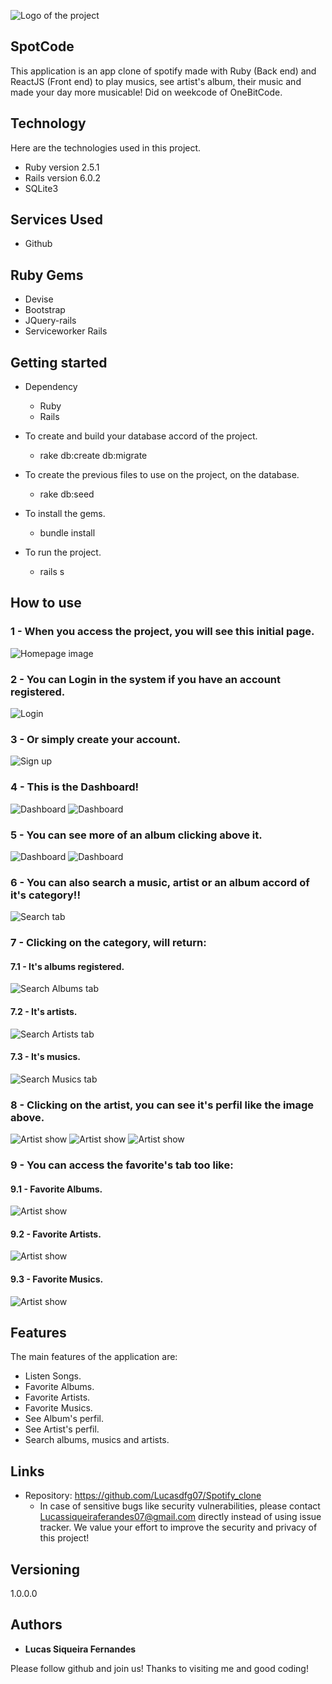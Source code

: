 
![Logo of the project]()


## SpotCode
This application is an app clone of spotify made with Ruby (Back end) and ReactJS (Front end) to play musics, see artist's album, their music and made your day more musicable! Did on weekcode of OneBitCode.


## Technology 

Here are the technologies used in this project.

* Ruby version  2.5.1
* Rails version 6.0.2
* SQLite3

## Services Used

* Github

## Ruby Gems

* Devise
* Bootstrap
* JQuery-rails
* Serviceworker Rails


## Getting started

* Dependency
  - Ruby  
  - Rails

* To create and build your database accord of the project.
  - rake db:create db:migrate
  
* To create the previous files to use on the project, on the database.
  - rake db:seed
  
* To install the gems.
  - bundle install
  
* To run the project.
  - rails s

## How to use

### 1 - When you access the project, you will see this initial page.

![Homepage image](https://github.com/Lucasdfg07/Spotify_clone/blob/master/public/readme_photos/17.png)

### 2 - You can Login in the system if you have an account registered.

![Login](https://github.com/Lucasdfg07/Spotify_clone/blob/master/public/readme_photos/16.png)

### 3 - Or simply create your account.

![Sign up](https://github.com/Lucasdfg07/Spotify_clone/blob/master/public/readme_photos/15.png)

### 4 - This is the Dashboard!

![Dashboard](https://github.com/Lucasdfg07/Spotify_clone/blob/master/public/readme_photos/14.png)
![Dashboard](https://github.com/Lucasdfg07/Spotify_clone/blob/master/public/readme_photos/13.png)

### 5 - You can see more of an album clicking above it.

![Dashboard](https://github.com/Lucasdfg07/Spotify_clone/blob/master/public/readme_photos/12.png)
![Dashboard](https://github.com/Lucasdfg07/Spotify_clone/blob/master/public/readme_photos/11.png)

### 6 - You can also search a music, artist or an album accord of it's category!!

![Search tab](https://github.com/Lucasdfg07/Spotify_clone/blob/master/public/readme_photos/10.png)

### 7 - Clicking on the category, will return:

  #### 7.1 - It's albums registered.

![Search Albums tab](https://github.com/Lucasdfg07/Spotify_clone/blob/master/public/readme_photos/9.png)

  #### 7.2 - It's artists.

![Search Artists tab](https://github.com/Lucasdfg07/Spotify_clone/blob/master/public/readme_photos/8.png)

  #### 7.3 - It's musics.

![Search Musics tab](https://github.com/Lucasdfg07/Spotify_clone/blob/master/public/readme_photos/7.png)

### 8 - Clicking on the artist, you can see it's perfil like the image above.

![Artist show](https://github.com/Lucasdfg07/Spotify_clone/blob/master/public/readme_photos/6.png)
![Artist show](https://github.com/Lucasdfg07/Spotify_clone/blob/master/public/readme_photos/5.png)
![Artist show](https://github.com/Lucasdfg07/Spotify_clone/blob/master/public/readme_photos/4.png)

### 9 - You can access the favorite's tab too like:
  #### 9.1 - Favorite Albums.
![Artist show](https://github.com/Lucasdfg07/Spotify_clone/blob/master/public/readme_photos/3.png)

  #### 9.2 - Favorite Artists.
![Artist show](https://github.com/Lucasdfg07/Spotify_clone/blob/master/public/readme_photos/2.png)

  #### 9.3 - Favorite Musics.
![Artist show](https://github.com/Lucasdfg07/Spotify_clone/blob/master/public/readme_photos/1.png)


## Features

The main features of the application are:
 - Listen Songs.
 - Favorite Albums.
 - Favorite Artists.
 - Favorite Musics.
 - See Album's perfil.
 - See Artist's perfil.
 - Search albums, musics and artists.


## Links
  - Repository: https://github.com/Lucasdfg07/Spotify_clone
    - In case of sensitive bugs like security vulnerabilities, please contact
      Lucassiqueiraferandes07@gmail.com directly instead of using issue tracker. We value your effort
      to improve the security and privacy of this project!

  ## Versioning

  1.0.0.0


  ## Authors

  * **Lucas Siqueira Fernandes** 

  Please follow github and join us!
  Thanks to visiting me and good coding!
